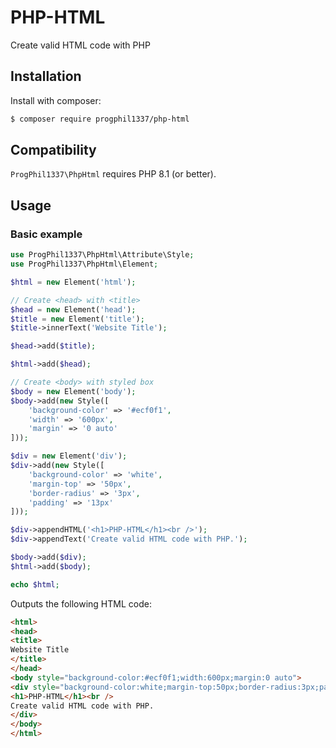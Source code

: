 # PHP-HTML
Create valid HTML code with PHP

## Installation

Install with composer:
```bash
$ composer require progphil1337/php-html
```

## Compatibility

`ProgPhil1337\PhpHtml` requires PHP 8.1 (or better).

## Usage


### Basic example

```php
use ProgPhil1337\PhpHtml\Attribute\Style;
use ProgPhil1337\PhpHtml\Element;

$html = new Element('html');

// Create <head> with <title>
$head = new Element('head');
$title = new Element('title');
$title->innerText('Website Title');

$head->add($title);

$html->add($head);

// Create <body> with styled box
$body = new Element('body');
$body->add(new Style([
    'background-color' => '#ecf0f1',
    'width' => '600px',
    'margin' => '0 auto'
]));

$div = new Element('div');
$div->add(new Style([
    'background-color' => 'white',
    'margin-top' => '50px',
    'border-radius' => '3px',
    'padding' => '13px'
]));

$div->appendHTML('<h1>PHP-HTML</h1><br />');
$div->appendText('Create valid HTML code with PHP.');

$body->add($div);
$html->add($body);

echo $html;
```

Outputs the following HTML code:
```html
<html>
<head>
<title>
Website Title
</title>
</head>
<body style="background-color:#ecf0f1;width:600px;margin:0 auto">
<div style="background-color:white;margin-top:50px;border-radius:3px;padding:13px">
<h1>PHP-HTML</h1><br />
Create valid HTML code with PHP.
</div>
</body>
</html>
```